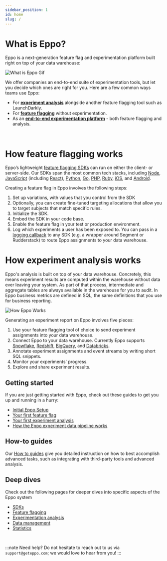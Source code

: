 ```yaml
---
sidebar_position: 1
id: home
slug: /
---
```


# What is Eppo?

Eppo is a next-generation feature flag and experimentation platform built right on top of your data warehouse:

![What is Eppo Gif](/img/building-experiments/what-is-eppo.gif)

We offer companies an end-to-end suite of experimentation tools, but let you decide which ones are right for you. Here are a few common ways teams use Eppo:

- For [**experiment analysis**](/experiment-quickstart) alongside another feature flagging tool such as LaunchDarkly.
- For [**feature flagging**](/feature-flag-quickstart) without experimentation.
- As an [**end-to-end experimentation platform**](/feature-flags/use-cases/experiment-assignment) - both feature flagging and analysis.

<br />

# How feature flagging works

Eppo’s lightweight [feature flagging SDKs](/feature-flags/sdks) can run on either the client- or server-side. Our SDKs span the most common tech stacks, including [Node](/feature-flags/sdks/node), [JavaScript](/feature-flags/sdks/javascript) (including [React](/feature-flags/sdks/javascript#usage-in-react)), [Python](/feature-flags/sdks/python), [Go](/feature-flags/sdks/go), [PHP](/feature-flags/sdks/php), [Ruby](/feature-flags/sdks/ruby), [iOS](/feature-flags/sdks/ios), and [Android](/feature-flags/sdks/android).

Creating a feature flag in Eppo involves the following steps:

1. Set up variations, with values that you control from the SDK
2. Optionally, you can create fine-tuned targeting allocations that allow you to target subjects that match specific rules.
3. Initialize the SDK.
4. Embed the SDK in your code base.
5. Enable the feature flag in your test or production environment.
6. Log which experiments a user has been exposed to. You can pass in a [logging callback](/how-tos/event-logging/) to any SDK (e.g. a wrapper around Segment or Rudderstack) to route Eppo assignments to your data warehouse.

# How experiment analysis works

Eppo's analysis is built on top of your data warehouse. Concretely, this means experiment results are computed within the warehouse without data ever leaving your system. As part of that process, intermediate and aggregate tables are always available in the warehouse for you to audit. In Eppo business metrics are defined in SQL, the same definitions that you use for business reporting.

![How Eppo Works](/img/building-experiments/how-eppo-works.png)

Generating an experiment report on Eppo involves five pieces:

1. Use your feature flagging tool of choice to send experiment assignments into your data warehouse.
2. Connect Eppo to your data warehouse. Currently Eppo supports [Snowflake](/how-tos/connecting-dwh/snowflake), [Redshift](/how-tos/connecting-dwh/redshift), [BigQuery](/how-tos/connecting-dwh/bigquery), and [Databricks](/how-tos/connecting-dwh/databricks).
3. Annotate experiment assignments and event streams by writing short SQL snippets.
4. Monitor your experiments' progress.
5. Explore and share experiment results.

## Getting started

If you are just getting started with Eppo, check out these guides to get you up and running in a hurry:

- [Initial Eppo Setup](/setup-quickstart)
- [Your first feature flag](/feature-flag-quickstart)
- [Your first experiment analysis](/experiment-quickstart)
- [How the Eppo experiment data pipeline works](/experiments/data-pipeline)

## How-to guides

Our [How to guides](/how-tos/) give you detailed instruction on how to best accomplish advanced tasks, such as integrating with third-party tools and advanced analysis.

## Deep dives

Check out the following pages for deeper dives into specific aspects of the Eppo system

- [SDKs](/sdks)
- [Feature flagging](/feature-flags)
- [Experimentation analysis](/experiments)
- [Data management](/data-management)
- [Statistics](/statistics)
<br />


:::note
Need help? Do not hesitate to reach out to us via `support@geteppo.com`; we would love to hear from you!
:::
